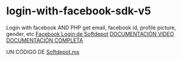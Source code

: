# login-with-facebook-sdk-v5
Login with facebook AND PHP get email, facebook id, profile picture, gender, etc
<a href="//softdepot.mx">Facebook Login de Softdepot</a>
 <a href="https://www.youtube.com/watch?v=6LBdqJMInIE">DOCUMENTACIÓN VIDEO</a>
 <a href="http://academia.softdepot.mx/login-con-facebook/">DOCUMENTACIÓN COMPLETA</a>


UN CÓDIGO DE <a href="http://softdepot.mx">Softdepot.mx</a>
